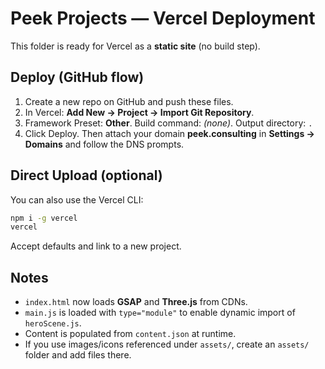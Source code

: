 # Peek Projects — Vercel Deployment

This folder is ready for Vercel as a **static site** (no build step).

## Deploy (GitHub flow)
1. Create a new repo on GitHub and push these files.
2. In Vercel: **Add New → Project → Import Git Repository**.
3. Framework Preset: **Other**. Build command: *(none)*. Output directory: `.`
4. Click Deploy. Then attach your domain **peek.consulting** in **Settings → Domains** and follow the DNS prompts.

## Direct Upload (optional)
You can also use the Vercel CLI:
```bash
npm i -g vercel
vercel
```
Accept defaults and link to a new project.

## Notes
- `index.html` now loads **GSAP** and **Three.js** from CDNs.
- `main.js` is loaded with `type="module"` to enable dynamic import of `heroScene.js`.
- Content is populated from `content.json` at runtime.
- If you use images/icons referenced under `assets/`, create an `assets/` folder and add files there.
